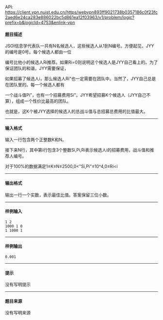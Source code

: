 API: https://client.vpn.nuist.edu.cn/https/webvpn893ff9021738b0357186c0f23fc2aed6e24ca283e886022bc5d861ea12f03963/v1/problem/logic?prefix=b&logicId=4753&enlink-vpn

#### 题目描述

JSOI信息学代表队一共有N名候选人，这些候选人从1到N编号。方便起见，JYY的编号是0号。每个候选人都由一位

编号比他小的候选人Ri推荐。如果Ri=0则说明这个候选人是JYY自己看上的。为了保证团队的和谐，JYY需要保证，

如果招募了候选人i，那么候选人Ri"也一定需要在团队中。当然了，JYY自己总是在团队里的。每一个候选人都有

一个战斗值Pi"，也有一个招募费用Si"。JYY希望招募K个候选人（JYY自己不算），组成一个性价比最高的团队。

也就是，这K个被JYY选择的候选人的总战斗值与总招募总费用的比值最大。

---

#### 输入格式

输入一行包含两个正整数K和N。

接下来N行，其中第i行包含3个整数Si,Pi,Ri表示候选人i的招募费用，战斗值和推荐人编号。

对于100%的数据满足1≤K≤N≤2500,0<"Si,Pi"≤10^4,0≤Ri<i

---

#### 输出格式

输出一行一个实数，表示最佳比值。答案保留三位小数。

---

#### 样例输入
```
1 2
1000 1 0
1 1000 1
```

---

#### 样例输出
```
0.001

```

---

#### 提示

没有写明提示

---

#### 题目来源

没有写明来源